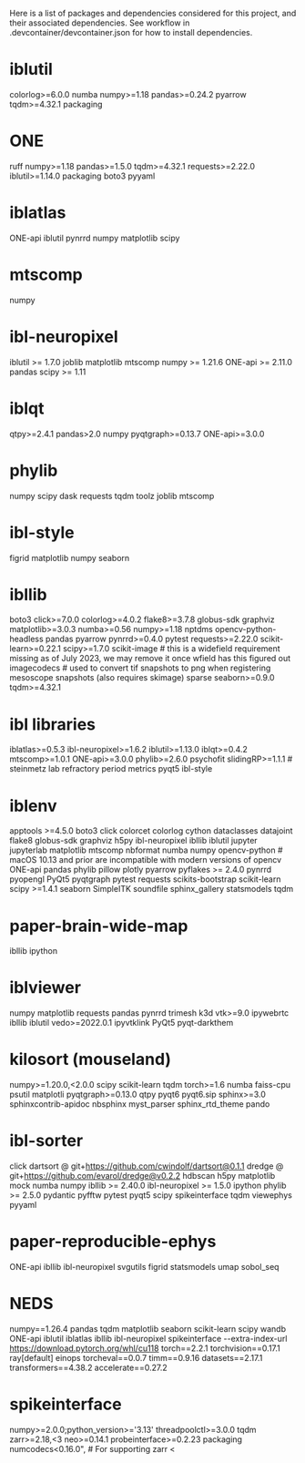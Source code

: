 Here is a list of packages and dependencies considered for this project, and their associated dependencies. See workflow in .devcontainer/devcontainer.json for how to install dependencies.

# iblutil

colorlog>=6.0.0
numba
numpy>=1.18
pandas>=0.24.2
pyarrow
tqdm>=4.32.1
packaging

# ONE

ruff
numpy>=1.18
pandas>=1.5.0
tqdm>=4.32.1
requests>=2.22.0
iblutil>=1.14.0
packaging
boto3
pyyaml

# iblatlas

ONE-api
iblutil
pynrrd
numpy
matplotlib
scipy

# mtscomp

numpy

# ibl-neuropixel

iblutil >= 1.7.0
joblib
matplotlib
mtscomp
numpy >= 1.21.6
ONE-api >= 2.11.0
pandas
scipy >= 1.11

# iblqt

qtpy>=2.4.1
pandas>2.0
numpy
pyqtgraph>=0.13.7
ONE-api>=3.0.0

# phylib

numpy
scipy
dask
requests
tqdm
toolz
joblib
mtscomp

# ibl-style

figrid
matplotlib
numpy
seaborn

# ibllib

boto3
click>=7.0.0
colorlog>=4.0.2
flake8>=3.7.8
globus-sdk
graphviz
matplotlib>=3.0.3
numba>=0.56
numpy>=1.18
nptdms
opencv-python-headless
pandas
pyarrow
pynrrd>=0.4.0
pytest
requests>=2.22.0
scikit-learn>=0.22.1
scipy>=1.7.0
scikit-image  # this is a widefield requirement missing as of July 2023, we may remove it once wfield has this figured out
imagecodecs  # used to convert tif snapshots to png when registering mesoscope snapshots (also requires skimage)
sparse
seaborn>=0.9.0
tqdm>=4.32.1

# ibl libraries
iblatlas>=0.5.3
ibl-neuropixel>=1.6.2
iblutil>=1.13.0
iblqt>=0.4.2
mtscomp>=1.0.1
ONE-api>=3.0.0
phylib>=2.6.0
psychofit
slidingRP>=1.1.1  # steinmetz lab refractory period metrics
pyqt5
ibl-style

# iblenv

apptools >=4.5.0
boto3
click
colorcet
colorlog
cython
dataclasses
datajoint
flake8
globus-sdk
graphviz
h5py
ibl-neuropixel
ibllib
iblutil
jupyter
jupyterlab
matplotlib
mtscomp
nbformat
numba
numpy
opencv-python # macOS 10.13 and prior are incompatible with modern versions of opencv
ONE-api
pandas
phylib
pillow
plotly
pyarrow
pyflakes >= 2.4.0
pynrrd
pyopengl
PyQt5
pyqtgraph
pytest
requests
scikits-bootstrap
scikit-learn
scipy >=1.4.1
seaborn
SimpleITK
soundfile
sphinx_gallery
statsmodels
tqdm

# paper-brain-wide-map

ibllib
ipython

# iblviewer

numpy
matplotlib
requests
pandas
pynrrd
trimesh
k3d
vtk>=9.0
ipywebrtc
ibllib
iblutil
vedo>=2022.0.1
ipyvtklink
PyQt5
pyqt-darkthem

# kilosort (mouseland)

numpy>=1.20.0,<2.0.0
scipy
scikit-learn
tqdm
torch>=1.6
numba
faiss-cpu
psutil
matplotli
pyqtgraph>=0.13.0
qtpy
pyqt6
pyqt6.sip
sphinx>=3.0
sphinxcontrib-apidoc
nbsphinx
myst_parser
sphinx_rtd_theme
pando

# ibl-sorter

click
dartsort @ git+https://github.com/cwindolf/dartsort@0.1.1
dredge @ git+https://github.com/evarol/dredge@v0.2.2
hdbscan
h5py
matplotlib
mock
numba
numpy
ibllib >= 2.40.0
ibl-neuropixel >= 1.5.0
ipython
phylib >= 2.5.0
pydantic
pyfftw
pytest
pyqt5
scipy
spikeinterface
tqdm
viewephys
pyyaml

# paper-reproducible-ephys

ONE-api
ibllib
ibl-neuropixel
svgutils
figrid
statsmodels
umap
sobol_seq

# NEDS

numpy==1.26.4
pandas
tqdm
matplotlib
seaborn
scikit-learn
scipy
wandb
ONE-api
iblutil
iblatlas
ibllib
ibl-neuropixel
spikeinterface
--extra-index-url https://download.pytorch.org/whl/cu118
torch==2.2.1
torchvision==0.17.1
ray[default]
einops
torcheval==0.0.7
timm==0.9.16
datasets==2.17.1
transformers==4.38.2
accelerate==0.27.2

# spikeinterface

numpy>=2.0.0;python_version>='3.13'
threadpoolctl>=3.0.0
tqdm
zarr>=2.18,<3
neo>=0.14.1
probeinterface>=0.2.23
packaging
numcodecs<0.16.0", # For supporting zarr <
